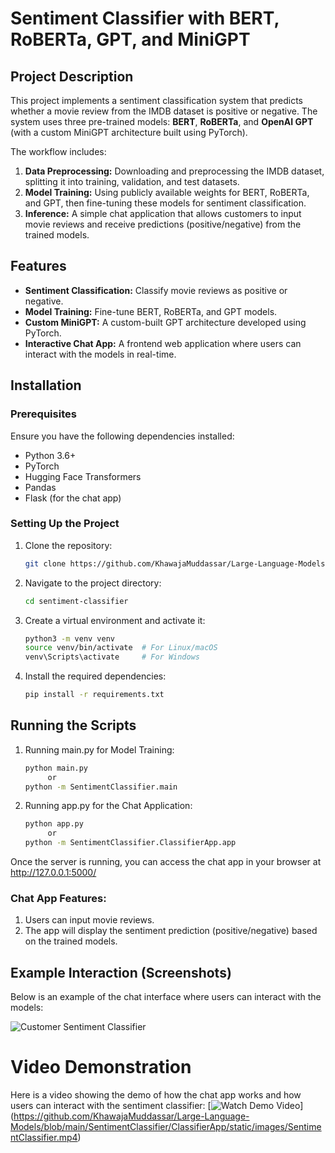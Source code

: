 # Sentiment Classifier with BERT, RoBERTa, GPT, and MiniGPT

## Project Description

This project implements a sentiment classification system that predicts whether a movie review from the IMDB dataset is positive or negative. The system uses three pre-trained models: **BERT**, **RoBERTa**, and **OpenAI GPT** (with a custom MiniGPT architecture built using PyTorch).

The workflow includes:
1. **Data Preprocessing:** Downloading and preprocessing the IMDB dataset, splitting it into training, validation, and test datasets.
2. **Model Training:** Using publicly available weights for BERT, RoBERTa, and GPT, then fine-tuning these models for sentiment classification.
3. **Inference:** A simple chat application that allows customers to input movie reviews and receive predictions (positive/negative) from the trained models.

## Features

- **Sentiment Classification:** Classify movie reviews as positive or negative.
- **Model Training:** Fine-tune BERT, RoBERTa, and GPT models.
- **Custom MiniGPT:** A custom-built GPT architecture developed using PyTorch.
- **Interactive Chat App:** A frontend web application where users can interact with the models in real-time.

## Installation

### Prerequisites
Ensure you have the following dependencies installed:
- Python 3.6+
- PyTorch
- Hugging Face Transformers
- Pandas
- Flask (for the chat app)

### Setting Up the Project

1. Clone the repository:
   ```bash
   git clone https://github.com/KhawajaMuddassar/Large-Language-Models/sentiment-classifier.git

2. Navigate to the project directory:
   ```bash
   cd sentiment-classifier
3. Create a virtual environment and activate it:
   ```bash
   python3 -m venv venv
   source venv/bin/activate  # For Linux/macOS
   venv\Scripts\activate     # For Windows
4. Install the required dependencies:
   ```bash
   pip install -r requirements.txt

## Running the Scripts
   
1. Running main.py for Model Training:
   ```bash
   python main.py
        or 
   python -m SentimentClassifier.main

2. Running app.py for the Chat Application:
   ```bash
   python app.py
        or 
   python -m SentimentClassifier.ClassifierApp.app

Once the server is running, you can access the chat app in your browser at http://127.0.0.1:5000/

### Chat App Features:
1. Users can input movie reviews.
2. The app will display the sentiment prediction (positive/negative) based on the trained models.

## Example Interaction (Screenshots)
Below is an example of the chat interface where users can interact with the models:

![Customer Sentiment Classifier](https://github.com/KhawajaMuddassar/Large-Language-Models/blob/main/SentimentClassifier/ClassifierApp/static/images/app_.PNG)

# Video Demonstration
Here is a video showing the demo of how the chat app works and how users can interact with the sentiment classifier:
[![Watch Demo Video](https://github.com/KhawajaMuddassar/Large-Language-Models/blob/main/SentimentClassifier/ClassifierApp/static/images/app_.PNG)]
(https://github.com/KhawajaMuddassar/Large-Language-Models/blob/main/SentimentClassifier/ClassifierApp/static/images/SentimentClassifier.mp4)



